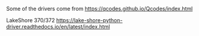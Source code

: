 Some of the drivers come from
https://qcodes.github.io/Qcodes/index.html


LakeShore 370/372
https://lake-shore-python-driver.readthedocs.io/en/latest/index.html